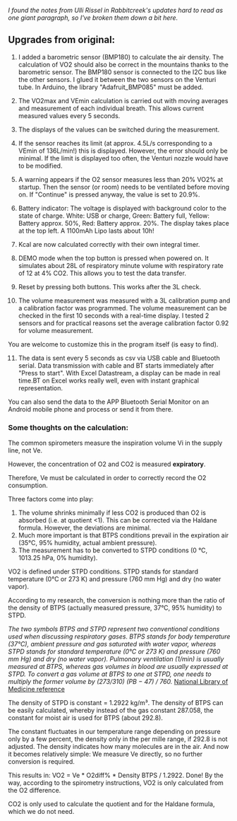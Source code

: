 *I found the notes from Ulli Rissel in Rabbitcreek's updates hard to read as one giant paragraph, so I've broken them down a bit here.*

## Upgrades from original:

  1. I added a barometric sensor (BMP180) to calculate the air density. The calculation of VO2 should also be correct in the mountains thanks to the barometric sensor. The BMP180 sensor is connected to the I2C bus like the other sensors. I glued it between the two sensors on the Venturi tube. In Arduino, the library "Adafruit_BMP085" must be added.

  2. The VO2max and VEmin calculation is carried out with moving averages and measurement of each individual breath. This allows current measured values every 5 seconds. 

  3. The displays of the values can be switched during the measurement.

  4. If the sensor reaches its limit (at approx. 4.5L/s corresponding to a VEmin of 136L/min!) this is displayed. However, the error should only be minimal. If the limit is displayed too often, the Venturi nozzle would have to be modified. 

  5. A warning appears if the O2 sensor measures less than 20% VO2% at startup. Then the sensor (or room) needs to be ventilated before moving on. If "Continue" is pressed anyway, the value is set to 20.9%.

  6. Battery indicator: The voltage is displayed with background color to the state of charge. White: USB or charge, Green: Battery full, Yellow: Battery approx. 50%, Red: Battery approx. 20%. The display takes place at the top left. A 1100mAh Lipo lasts about 10h!

  7. Kcal are now calculated correctly with their own integral timer.

  8. DEMO mode when the top button is pressed when powered on. It simulates about 28L of respiratory minute volume with respiratory rate of 12 at 4% CO2. This allows you to test the data transfer.

  9. Reset by pressing both buttons. This works after the 3L check.

  10. The volume measurement was measured with a 3L calibration pump and a calibration factor was programmed. The volume measurement can be checked in the first 10 seconds with a real-time display. I tested 2 sensors and for practical reasons set the average calibration factor 0.92 for volume measurement. 

You are welcome to customize this in the program itself (is easy to find).

  11. The data is sent every 5 seconds as csv via USB cable and Bluetooth serial. Data transmission with cable and BT starts immediately after "Press to start". With Excel Datastream, a display can be made in real time.BT on Excel works really well, even with instant graphical representation. 

You can also send the data to the APP Bluetooth Serial Monitor on an Android mobile phone and process or send it from there.

### Some thoughts on the calculation: 

The common spirometers measure the inspiration volume Vi in the supply line, not Ve. 

However, the concentration of O2 and CO2 is measured **expiratory**. 

Therefore, Ve must be calculated in order to correctly record the O2 consumption. 

Three factors come into play: 
  1) The volume shrinks minimally if less CO2 is produced than O2 is absorbed (i.e. at quotient <1). This can be corrected via the Haldane formula. However, the deviations are minimal. 
  2) Much more important is that BTPS conditions prevail in the expiration air (35°C, 95% humidity, actual ambient pressure). 
  3) The measurement has to be converted to STPD conditions (0 °C, 1013.25 hPa, 0% humidity). 

VO2 is defined under STPD conditions. STPD stands for standard temperature (0°C or 273 K) and pressure (760 mm Hg) and dry (no water vapor). 

According to my research, the conversion is nothing more than the ratio of the density of BTPS (actually measured pressure, 37°C, 95% humidity) to STPD. 

*The two symbols BTPS and STPD represent two conventional conditions used when discussing respiratory gases. BTPS stands for body temperature (37°C), ambient pressure and gas saturated with water vapor, whereas STPD stands for standard temperature (0°C or 273 K) and pressure (760 mm Hg) and dry (no water vapor). Pulmonary ventilation (1/min) is usually measured at BTPS, whereas gas volumes in blood are usually expressed at STPD. To convert a gas volume at BTPS to one at STPD, one needs to multiply the former volume by (273/310) (PB − 47) / 760.* [National Library of Medicine reference](https://www.ncbi.nlm.nih.gov/books/NBK54114/)

The density of STPD is constant = 1.2922 kg/m³. The density of BTPS can be easily calculated, whereby instead of the gas constant 287.058, the constant for moist air is used for BTPS (about 292.8). 

The constant fluctuates in our temperature range depending on pressure only by a few percent, the density only in the per mille range, if 292.8 is not adjusted. The density indicates how many molecules are in the air.  And now it becomes relatively simple: We measure Ve directly, so no further conversion is required. 

This results in: VO2 = Ve * O2diff% * Density BTPS / 1.2922. Done! By the way, according to the spirometry instructions, VO2 is only calculated from the O2 difference. 

CO2 is only used to calculate the quotient and for the Haldane formula, which we do not need.
